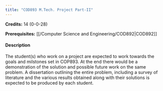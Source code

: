 ```yaml
---
title: "COD893 M.Tech. Project Part-II"
---
```

**Credits:** 14 (0-0-28)

**Prerequisites:** [[/Computer Science and Engineering/COD892|COD892]]

#### Description
The student(s) who work on a project are expected to work towards the goals and milstones set in COP893. At the end there would be a demonstration of the solution and possible future work on the same problem. A dissertation outlining the entire problem, including a survey of literature and the various results obtained along with their solutions is expected to be produced by each student.